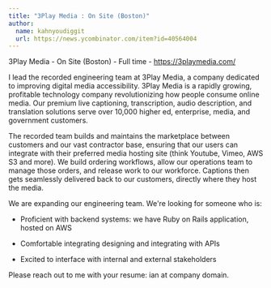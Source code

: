 ```yaml
---
title: "3Play Media : On Site (Boston)"
author:
  name: kahnyoudiggit
  url: https://news.ycombinator.com/item?id=40564004
---
```

3Play Media - On Site (Boston) - Full time - <a href="https:&#x2F;&#x2F;3playmedia.com&#x2F;" rel="nofollow">https:&#x2F;&#x2F;3playmedia.com&#x2F;</a>

I lead the recorded engineering team at 3Play Media, a company dedicated to improving digital media accessibility. 3Play Media is a rapidly growing, profitable technology company revolutionizing how people consume online media. Our premium live captioning, transcription, audio description, and translation solutions serve over 10,000 higher ed, enterprise, media, and government customers.

The recorded team builds and maintains the marketplace between customers and our vast contractor base, ensuring that our users can integrate with their preferred media hosting site (think Youtube, Vimeo, AWS S3 and more). We build ordering workflows, allow our operations team to manage those orders, and release work to our workforce. Captions then gets seamlessly delivered back to our customers, directly where they host the media.

We are expanding our engineering team. We&#x27;re looking for someone who is:

- Proficient with backend systems: we have Ruby on Rails application, hosted on AWS

- Comfortable integrating designing and integrating with APIs

- Excited to interface with internal and external stakeholders

Please reach out to me with your resume: ian at company domain.
